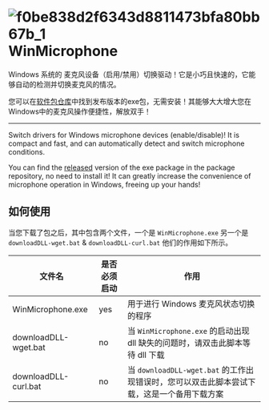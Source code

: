 # ![f0be838d2f6343d8811473bfa80bb67b_1](https://github.com/BeardedManZhao/WinMicrophone/assets/113756063/431aa4f6-4959-489c-a9a7-85d98e431731) WinMicrophone

Windows 系统的 麦克风设备（启用/禁用）切换驱动！它是小巧且快速的，它能够自动的检测并切换麦克风的情况。

您可以在[软件包仓库](https://github.com/BeardedManZhao/WinMicrophone/releases)中找到发布版本的exe包，无需安装！其能够大大增大您在Windows中的麦克风操作便捷性，解放双手！

<hr>

Switch drivers for Windows microphone devices (enable/disable)! It is compact and fast, and can automatically detect and
switch microphone conditions.

You can find the [released](https://github.com/BeardedManZhao/WinMicrophone/releases) version of the exe package in the package repository, no need to install it! It can greatly
increase the convenience of microphone operation in Windows, freeing up your hands!

## 如何使用

当您下载了包之后，其中包含两个文件，一个是 `WinMicrophone.exe` 另一个是 `downloadDLL-wget.bat` & `downloadDLL-curl.bat`
他们的作用如下所示。

| 文件名                  | 是否必须启动 | 作用                                                        |
|----------------------|--------|-----------------------------------------------------------|
| WinMicrophone.exe    | yes    | 用于进行 Windows 麦克风状态切换的程序                                   |
| downloadDLL-wget.bat | no     | 当 `WinMicrophone.exe` 的启动出现 dll 缺失的问题时，请双击此脚本等待 dll 下载    |
| downloadDLL-curl.bat | no     | 当 `downloadDLL-wget.bat` 的工作出现错误时，您可以双击此脚本尝试下载，这是一个备用下载方案 |
